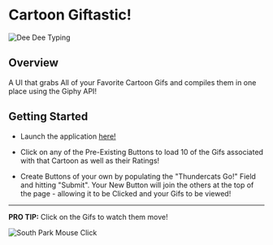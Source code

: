 # Cartoon Giftastic!

![Dee Dee Typing](https://media.giphy.com/media/11BbGyhVmk4iLS/giphy.gif)

## Overview

A UI that grabs All of your Favorite Cartoon Gifs and compiles them in one place using the Giphy API! 

## Getting Started

* Launch the application [here!] 

* Click on any of the Pre-Existing Buttons to load 10 of the Gifs associated with that Cartoon as well as their Ratings!

* Create Buttons of your own by populating the "Thundercats Go!" Field and hitting "Submit". Your New Button will join the others at the top of the page - allowing it to be Clicked and your Gifs to be viewed!


***

**PRO TIP:** Click on the Gifs to watch them move!

![South Park Mouse Click](https://media.giphy.com/media/l0HlL2I8DbNa6JCJa/giphy.gif)


[here!]: https://njedic.github.io/Giftastic/
